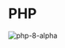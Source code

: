 # PHP

![php-8-alpha](https://github.com/razor262/PHP/assets/34629679/951bdef1-778b-4e28-85a5-ab1c75851509)
